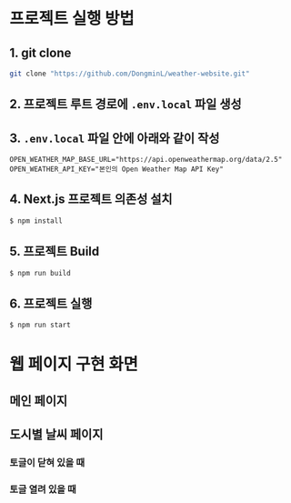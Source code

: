 # 프로젝트 실행 방법

## 1. git clone
``` bash
git clone "https://github.com/DongminL/weather-website.git"
```

## 2. 프로젝트 루트 경로에 `.env.local` 파일 생성

## 3. `.env.local` 파일 안에 아래와 같이 작성

```env
OPEN_WEATHER_MAP_BASE_URL="https://api.openweathermap.org/data/2.5"
OPEN_WEATHER_API_KEY="본인의 Open Weather Map API Key"
```

## 4. Next.js 프로젝트 의존성 설치

``` bash
$ npm install
```

## 5. 프로젝트 Build

``` bash
$ npm run build
```

## 6. 프로젝트 실행

``` bash
$ npm run start
```

# 웹 페이지 구현 화면

## 메인 페이지

## 도시별 날씨 페이지

### 토글이 닫혀 있을 때

### 토글 열려 있을 때
